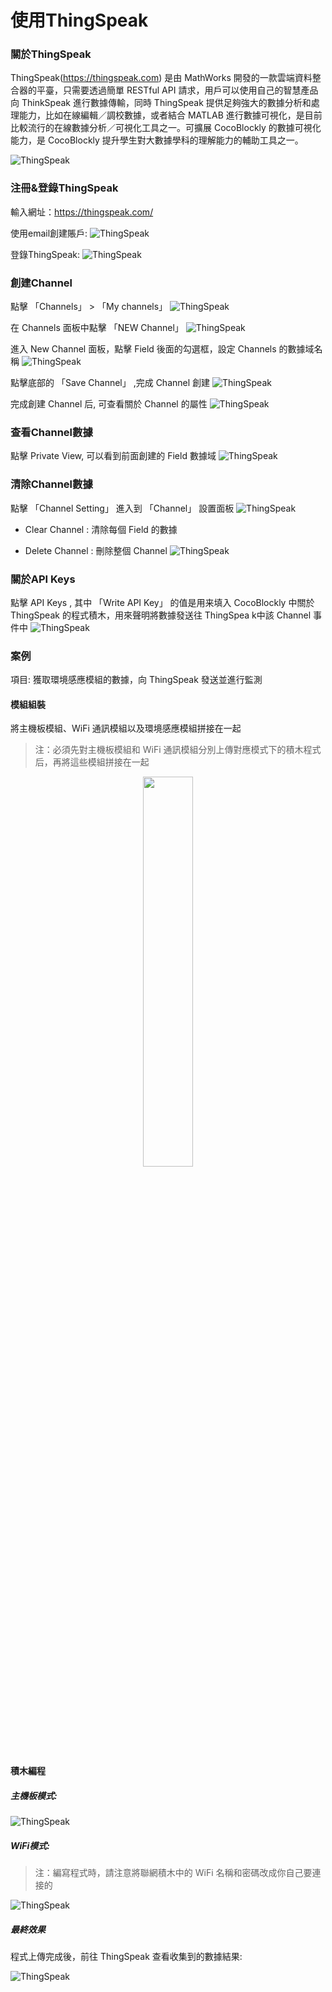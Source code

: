 # 使用ThingSpeak

### 關於ThingSpeak

ThingSpeak(https://thingspeak.com) 是由 MathWorks 開發的一款雲端資料整合器的平臺，只需要透過簡單 RESTful API 請求，用戶可以使用自己的智慧產品向 ThinkSpeak 進行數據傳輸，同時 ThingSpeak 提供足夠強大的數據分析和處理能力，比如在線編輯／調校數據，或者結合 MATLAB 進行數據可視化，是目前比較流行的在線數據分析／可視化工具之一。可擴展 CocoBlockly 的數據可視化能力，是 CocoBlockly 提升學生對大數據學科的理解能力的輔助工具之一。

![ThingSpeak](../media/ThingSpeak_info.png)

### 注冊&登錄ThingSpeak

輸入網址：https://thingspeak.com/

使用email創建賬戶:
![ThingSpeak](../media/ThingSpeak_signup.png)

登錄ThingSpeak:
![ThingSpeak](../media/ThingSpeak_signin.png)


### 創建Channel

點擊 「Channels」 > 「My channels」
![ThingSpeak](../media/ThingSpeak_channel_click.png)

在 Channels 面板中點擊 「NEW Channel」
![ThingSpeak](../media/ThingSpeak_channel_new.png)

進入 New Channel 面板，點擊 Field 後面的勾選框，設定 Channels 的數據域名稱
![ThingSpeak](../media/ThingSpeak_channel_setField.png)

點擊底部的 「Save Channel」 ,完成 Channel 創建
![ThingSpeak](../media/ThingSpeak_channel_create.png)

完成創建 Channel 后, 可查看關於 Channel 的屬性
![ThingSpeak](../media/ThingSpeak_channel_option.png)

### 查看Channel數據

點擊 Private View, 可以看到前面創建的 Field 數據域
![ThingSpeak](../media/ThingSpeak_channel_show.png)


### 清除Channel數據

點擊 「Channel Setting」 進入到 「Channel」 設置面板
![ThingSpeak](../media/ThingSpeak_channel_setting_2.png)

* Clear Channel : 清除每個 Field 的數據

* Delete Channel : 刪除整個 Channel
![ThingSpeak](../media/ThingSpeak_channel_setting.png)

### 關於API Keys

點擊 API Keys , 其中 「Write API Key」 的值是用来填入 CocoBlockly 中關於 ThingSpeak 的程式積木，用來聲明將數據發送往 ThingSpea k中該 Channel 事件中
![ThingSpeak](../media/ThingSpeak_channel_apikey.png)

### 案例

項目: 獲取環境感應模組的數據，向 ThingSpeak 發送並進行監測

#### 模組組裝

將主機板模組、WiFi 通訊模組以及環境感應模組拼接在一起

> 注：必須先對主機板模組和 WiFi 通訊模組分別上傳對應模式下的積木程式后，再將這些模組拼接在一起

<div style="text-align:center;margin:0px 0 20px 0;">
  <img src="../media/cocoCloud_project_1.jpg" width=40%/>
  </div>

#### 積木編程

##### 主機板模式:

![ThingSpeak](../media/ThingSpeak_example_main.png)

##### WiFi模式:

> 注：編寫程式時，請注意將聯網積木中的 WiFi 名稱和密碼改成你自己要連接的

![ThingSpeak](../media/ThingSpeak_example_wifi.png)

##### 最終效果

程式上傳完成後，前往 ThingSpeak 查看收集到的數據結果:

![ThingSpeak](../media/ThingSpeak_example_res.png)
